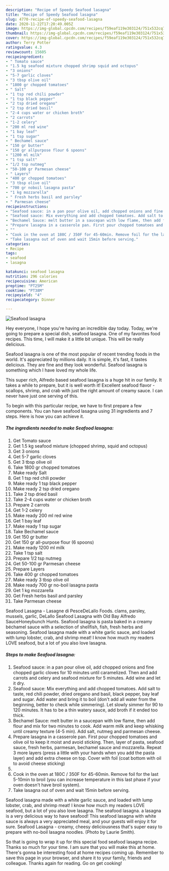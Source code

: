 ```yaml
---
description: "Recipe of Speedy Seafood lasagna"
title: "Recipe of Speedy Seafood lasagna"
slug: 4770-recipe-of-speedy-seafood-lasagna
date: 2020-11-22T17:20:49.005Z
image: https://img-global.cpcdn.com/recipes/f59eaf119e303124/751x532cq70/seafood-lasagna-recipe-main-photo.jpg
thumbnail: https://img-global.cpcdn.com/recipes/f59eaf119e303124/751x532cq70/seafood-lasagna-recipe-main-photo.jpg
cover: https://img-global.cpcdn.com/recipes/f59eaf119e303124/751x532cq70/seafood-lasagna-recipe-main-photo.jpg
author: Terry Potter
ratingvalue: 4.3
reviewcount: 15605
recipeingredient:
- " Tomato sauce"
- "1.5 kg seafood mixture chopped shrimp squid and octopus"
- "3 onions"
- "5-7 garlic cloves"
- "3 tbsp olive oil"
- "1800 gr chopped tomatoes"
- " Salt"
- "1 tsp red chili powder"
- "1 tsp black pepper"
- "2 tsp dried oregano"
- "2 tsp dried basil"
- "2-4 cups water or chicken broth"
- "2 carrots"
- "1-2 celery"
- "200 ml red wine"
- "1 bay leaf"
- "1 tsp sugar"
- " Bechamel sauce"
- "150 gr butter"
- "150 gr allpurpose flour 6 spoons"
- "1200 ml milk"
- "1 tsp salt"
- "1/2 tsp nutmeg"
- "50-100 gr Parmesan cheese"
- " Layers"
- "400 gr chopped tomatoes"
- "3 tbsp olive oil"
- "700 gr noboil lasagna pasta"
- "1 kg mozzarella"
- " Fresh herbs basil and parsley"
- " Parmesan cheese"
recipeinstructions:
- "Seafood sauce: in a pan pour olive oil, add chopped onions and fine chopped garlic cloves for 10 minutes until caramelized. Then and add carrots and celery and seafood mixture for 5 minutes. Add wine and let it dry."
- "Seafood sauce: Mix everything and add chopped tomatoes. Add salt to taste, red chili powder, dried oregano and basil, black pepper, bay leaf and sugar. Add water and bring it to boil (don&#39;t add all water from the beginning, better to check while simmering). Let slowly simmer for 90 to 120 minutes. It has to be a thin watery sauce, add broth if it ended too thick."
- "Bechamel Sauce: melt butter in a saucepan with low flame, then add flour and mix for two minutes to cook. Add warm milk and keep whisking until creamy texture (4-5 min). Add salt, nutmeg and parmesan cheese."
- "Prepare lasagna in a casserole pan. First pour chopped tomatoes and olive oil to keep it moist and avoid sticking. Then, layer of pasta, seafood sauce, fresh herbs, parmesan, bechamel sauce and mozzarella. Repeat 3 more layers (press a little with your hands when you add the pasta layer) and add extra cheese on top. Cover with foil (coat bottom with oil to avoid cheese sticking)"
- ""
- "Cook in the oven at 180C / 350F for 45-60min. Remove foil for the last 5-10min to broil (you can increase temperature in this last phase if your oven doesn&#39;t have broil system)."
- "Take lasagna out of oven and wait 15min before serving."
categories:
- Recipe
tags:
- seafood
- lasagna

katakunci: seafood lasagna 
nutrition: 296 calories
recipecuisine: American
preptime: "PT25M"
cooktime: "PT38M"
recipeyield: "4"
recipecategory: Dinner

---
```



![Seafood lasagna](https://img-global.cpcdn.com/recipes/f59eaf119e303124/751x532cq70/seafood-lasagna-recipe-main-photo.jpg)

Hey everyone, I hope you're having an incredible day today. Today, we're going to prepare a special dish, seafood lasagna. One of my favorites food recipes. This time, I will make it a little bit unique. This will be really delicious.

Seafood lasagna is one of the most popular of recent trending foods in the world. It's appreciated by millions daily. It is simple, it's fast, it tastes delicious. They are fine and they look wonderful. Seafood lasagna is something which I have loved my whole life.

This super rich, Alfredo based seafood lasagna is a huge hit in our family. It takes a while to prepare, but it is well worth it! Excellent seafood flavor - scallops, shrimp, and crab with just the right amount of creamy sauce. I can never have just one serving of this.


To begin with this particular recipe, we have to first prepare a few components. You can have seafood lasagna using 31 ingredients and 7 steps. Here is how you can achieve it.

<!--inarticleads1-->

##### The ingredients needed to make Seafood lasagna:

1. Get  Tomato sauce
1. Get 1.5 kg seafood mixture (chopped shrimp, squid and octopus)
1. Get 3 onions
1. Get 5-7 garlic cloves
1. Get 3 tbsp olive oil
1. Take 1800 gr chopped tomatoes
1. Make ready  Salt
1. Get 1 tsp red chili powder
1. Make ready 1 tsp black pepper
1. Make ready 2 tsp dried oregano
1. Take 2 tsp dried basil
1. Take 2-4 cups water or chicken broth
1. Prepare 2 carrots
1. Get 1-2 celery
1. Make ready 200 ml red wine
1. Get 1 bay leaf
1. Make ready 1 tsp sugar
1. Take  Bechamel sauce
1. Get 150 gr butter
1. Get 150 gr all-purpose flour (6 spoons)
1. Make ready 1200 ml milk
1. Take 1 tsp salt
1. Prepare 1/2 tsp nutmeg
1. Get 50-100 gr Parmesan cheese
1. Prepare  Layers
1. Take 400 gr chopped tomatoes
1. Make ready 3 tbsp olive oil
1. Make ready 700 gr no-boil lasagna pasta
1. Get 1 kg mozzarella
1. Get  Fresh herbs basil and parsley
1. Take  Parmesan cheese


Seafood Lasagna - Lasagne di PesceDeLallo Foods. clams, parsley, mussels, garlic, DeLallo Seafood Lasagna with Old Bay Alfredo SauceHoneybunch Hunts. Seafood lasagna is pasta baked in a creamy béchamel sauce with a selection of shellfish, fish, fresh herbs and seasoning. Seafood lasagna made with a white garlic sauce, and loaded with lump lobster, crab, and shrimp meat! I know how much my readers LOVE seafood, but a lot of you also love lasagna. 

<!--inarticleads2-->

##### Steps to make Seafood lasagna:

1. Seafood sauce: in a pan pour olive oil, add chopped onions and fine chopped garlic cloves for 10 minutes until caramelized. Then and add carrots and celery and seafood mixture for 5 minutes. Add wine and let it dry.
1. Seafood sauce: Mix everything and add chopped tomatoes. Add salt to taste, red chili powder, dried oregano and basil, black pepper, bay leaf and sugar. Add water and bring it to boil (don&#39;t add all water from the beginning, better to check while simmering). Let slowly simmer for 90 to 120 minutes. It has to be a thin watery sauce, add broth if it ended too thick.
1. Bechamel Sauce: melt butter in a saucepan with low flame, then add flour and mix for two minutes to cook. Add warm milk and keep whisking until creamy texture (4-5 min). Add salt, nutmeg and parmesan cheese.
1. Prepare lasagna in a casserole pan. First pour chopped tomatoes and olive oil to keep it moist and avoid sticking. Then, layer of pasta, seafood sauce, fresh herbs, parmesan, bechamel sauce and mozzarella. Repeat 3 more layers (press a little with your hands when you add the pasta layer) and add extra cheese on top. Cover with foil (coat bottom with oil to avoid cheese sticking)
1. 
1. Cook in the oven at 180C / 350F for 45-60min. Remove foil for the last 5-10min to broil (you can increase temperature in this last phase if your oven doesn&#39;t have broil system).
1. Take lasagna out of oven and wait 15min before serving.


Seafood lasagna made with a white garlic sauce, and loaded with lump lobster, crab, and shrimp meat! I know how much my readers LOVE seafood, but a lot of you also love lasagna. The seafood lasagna. a lasagna is a very delicious way to have seafood! This seafood lasagna with white sauce is always a very appreciated meal, and your guests will enjoy it for sure. Seafood Lasagna - creamy, cheesy deliciousness that&#39;s super easy to prepare with no-boil lasagna noodles. (Photo by Laurie Smith). 

So that is going to wrap it up for this special food seafood lasagna recipe. Thanks so much for your time. I am sure that you will make this at home. There's gonna be interesting food at home recipes coming up. Remember to save this page in your browser, and share it to your family, friends and colleague. Thanks again for reading. Go on get cooking!
